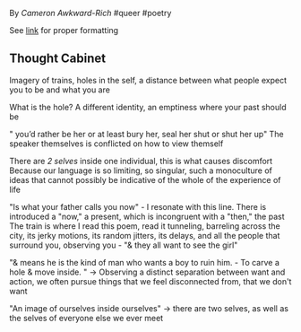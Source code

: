 By *Cameron Awkward-Rich*
#queer #poetry 

See [link](https://www.splitthisrock.org/poetry-database/poem/the-child-formerly-known-as) for proper formatting
## Thought Cabinet
Imagery of trains, holes in the self, a distance between what people expect you to be and what you are

What is the hole?
A different identity, an emptiness where your past should be

" you’d rather be her or at least bury her, seal her shut or shut her up"
The speaker themselves is conflicted on how to view themself

There are *2 selves* inside one individual, this is what causes discomfort
	Because our language is so limiting, so singular, such a monoculture of ideas that cannot possibly be indicative of the whole of the experience of life

"Is what your father calls you now" - I resonate with this line. There is introduced a "now," a present, which is incongruent with a "then," the past
The train is where I read this poem, read it tunneling, barreling across the city, its jerky motions, its random jitters, its delays, and all the people that surround you, observing you - "& they all want to see the girl"

"& means he is the kind of man who wants a boy to ruin him. - To carve a hole & move inside. " -> Observing a distinct separation between want and action, we often pursue things that we feel disconnected from, that we don't want

"An image of ourselves inside ourselves" -> there are two selves, as well as the selves of everyone else we ever meet